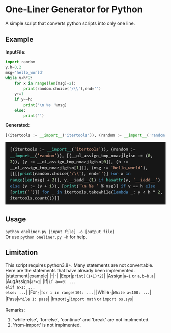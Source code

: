 # One-Liner Generator for Python

A simple script that converts python scripts into only one line. 

## Example
**InputFile:**
```python
import random
y,h=0,2
msg='hello_world'
while y<h*2:
    for x in range(len(msg)+2):
        print(random.choice('/\\'),end='')
    y+=1
    if y==h:
        print('\n %s '%msg)
    else:
        print('')
```
**Generated:**
```python
[(itertools := __import__('itertools')), (random := __import__('random')), [(__ol_assign_tmp_nxazjlgisn := (0, 2)), (y := __ol_assign_tmp_nxazjlgisn[0]), (h := __ol_assign_tmp_nxazjlgisn[1])], (msg := 'hello_world'), [[[[print(random.choice('/\\'), end='')] for x in range(len(msg) + 2)], y.__iadd__(1) if hasattr(y, '__iadd__') else (y := (y + 1)), [print('\n %s ' % msg)] if y == h else [print('')]] for _ in itertools.takewhile(lambda _: y < h * 2, itertools.count())]]
```
![](img/2023-03-12-15-28-50.png)

## Usage
`python oneliner.py [input file] -o [output file]`  
Or use `python oneliner.py -h` for help.

## Limitation
This script requires python3.8+. Many statements are not convertable.  
Here are the statements that have already been implemented.
|statement|example|
|-|-|
|Expr|`print((1+1)*2)`|
|Assign|`a=1` or `a,b=b,a`|
|AugAssign|`a*=1`|
|If|`if a==0: ...`<br>`elif a>1: ...`<br>`else: ...`|
|For<sub> 1</sub>|`for i in range(10): ...`|
|While<sub> 1</sub>|`While a<100: ...`|
|Pass|`while 1: pass`|
|Import<sub> 2</sub>|`import math` or `import os,sys`|

Remarks:
1. 'while-else', 'for-else', 'continue' and 'break' are not implmented.
2. 'from-import' is not implmented.